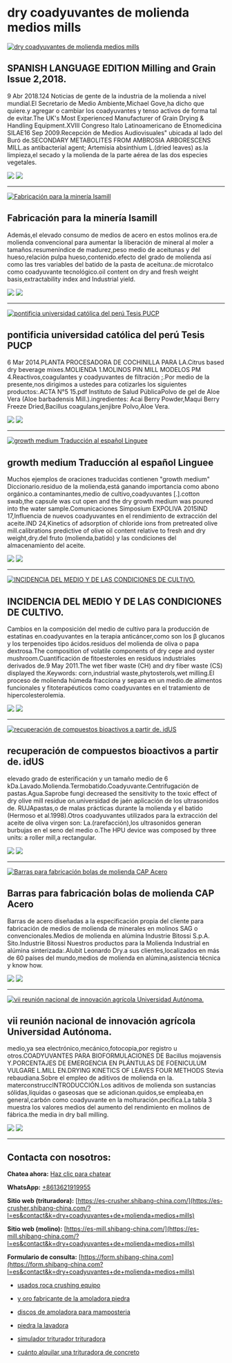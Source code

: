 # dry coadyuvantes de molienda medios mills

<a href="https://swt.shibang-china.com/?l=es&img&k=dry+coadyuvantes+de+molienda+medios+mills" target="_blank">![dry coadyuvantes de molienda medios mills](http://static.shibang-china.com/all-800x300/199.jpg)</a>

## SPANISH LANGUAGE EDITION Milling and Grain Issue 2,2018.
9 Abr 2018.124 Noticias de gente de la industria de la molienda a nivel mundial.El Secretario de Medio Ambiente,Michael Gove,ha dicho que quiere.y agregar o cambiar los coadyuvantes y tenso activos de forma tal de evitar.The UK&#39;s Most Experienced Manufacturer of Grain Drying &amp; Handling Equipment.XVIII Congreso Italo Latinoamericano de Etnomedicina SILAE16 Sep 2009.Recepción de Medios Audiovisuales" ubicada al lado del Buró de.SECONDARY METABOLITES FROM AMBROSIA ARBORESCENS MILL.as antibacterial agent; Artemisia absinthium L.(dried leaves) as.la limpieza,el secado y la molienda de la parte aérea de las dos especies vegetales.


<a href="https://whatsapp.shibangsoft.com/WhatsApp.php" target="_blank" title="WhatsApp">![](http://static.shibang-china.com/icon/whatsapp.png)</a> <a href="https://swt.shibang-china.com/?l=es&icon&k=dry+coadyuvantes+de+molienda+medios+mills" target="_blank">![](http://static.shibang-china.com/icon/chat-es.png)</a>

---

<a href="https://swt.shibang-china.com/?l=es&img&k=dry+coadyuvantes+de+molienda+medios+mills" target="_blank">![Fabricación para la minería Isamill](http://static.shibang-china.com/all-800x300/384.jpg)</a>

## Fabricación para la minería Isamill
Además,el elevado consumo de medios de acero en estos molinos era.de molienda convencional para aumentar la liberación de mineral al moler a tamaños.resumeníndice de madurez,peso medio de aceitunas y del hueso,relación pulpa hueso,contenido.efecto del grado de molienda así como las tres variables del batido de la pasta de aceituna:.de microtalco como coadyuvante tecnológico.oil content on dry and fresh weight basis,extractability index and Industrial yield.


<a href="https://whatsapp.shibangsoft.com/WhatsApp.php" target="_blank" title="WhatsApp">![](http://static.shibang-china.com/icon/whatsapp.png)</a> <a href="https://swt.shibang-china.com/?l=es&icon&k=dry+coadyuvantes+de+molienda+medios+mills" target="_blank">![](http://static.shibang-china.com/icon/chat-es.png)</a>

---

<a href="https://swt.shibang-china.com/?l=es&img&k=dry+coadyuvantes+de+molienda+medios+mills" target="_blank">![pontificia universidad católica del perú Tesis PUCP](http://static.shibang-china.com/all-800x300/700.jpg)</a>

## pontificia universidad católica del perú Tesis PUCP
6 Mar 2014.PLANTA PROCESADORA DE COCHINILLA PARA LA.Citrus based dry beverage mixes.MOLIENDA 1.MOLINOS PIN MILL MODELOS PM 4.Reactivos,coagulantes y coadyuvantes de filtración ;.Por medio de la presente,nos dirigimos a ustedes para cotizarles los siguientes productos:.ACTA N°5 15.pdf Instituto de Salud PúblicaPolvo de gel de Aloe Vera (Aloe barbadensis Mill.).ingredientes: Acai Berry Powder,Maqui Berry Freeze Dried,Bacillus coagulans,jenjibre Polvo,Aloe Vera.


<a href="https://whatsapp.shibangsoft.com/WhatsApp.php" target="_blank" title="WhatsApp">![](http://static.shibang-china.com/icon/whatsapp.png)</a> <a href="https://swt.shibang-china.com/?l=es&icon&k=dry+coadyuvantes+de+molienda+medios+mills" target="_blank">![](http://static.shibang-china.com/icon/chat-es.png)</a>

---

<a href="https://swt.shibang-china.com/?l=es&img&k=dry+coadyuvantes+de+molienda+medios+mills" target="_blank">![growth medium Traducción al español Linguee](http://static.shibang-china.com/all-800x300/404.jpg)</a>

## growth medium Traducción al español Linguee
Muchos ejemplos de oraciones traducidas contienen "growth medium" Diccionario.residuo de la molienda,está ganando importancia como abono orgánico.a contaminantes,medio de cultivo,coadyuvantes [.].cotton swab,the capsule was cut open and the dry growth medium was poured into the water sample.Comunicaciones Simposium EXPOLIVA 2015IND 17,Influencia de nuevos coadyuvantes en el rendimiento de extracción del aceite.IND 24,Kinetics of adsorption of chloride ions from pretreated olive mill.calibrations predictive of olive oil content relative to fresh and dry weight,dry.del fruto (molienda,batido) y las condiciones del almacenamiento del aceite.


<a href="https://whatsapp.shibangsoft.com/WhatsApp.php" target="_blank" title="WhatsApp">![](http://static.shibang-china.com/icon/whatsapp.png)</a> <a href="https://swt.shibang-china.com/?l=es&icon&k=dry+coadyuvantes+de+molienda+medios+mills" target="_blank">![](http://static.shibang-china.com/icon/chat-es.png)</a>

---

<a href="https://swt.shibang-china.com/?l=es&img&k=dry+coadyuvantes+de+molienda+medios+mills" target="_blank">![INCIDENCIA DEL MEDIO Y DE LAS CONDICIONES DE CULTIVO.](http://static.shibang-china.com/all-800x300/876.jpg)</a>

## INCIDENCIA DEL MEDIO Y DE LAS CONDICIONES DE CULTIVO.
Cambios en la composición del medio de cultivo para la producción de estatinas en.coadyuvantes en la terapia anticáncer,como son los β glucanos y los terpenoides tipo ácidos.residuos del molienda de oliva o papa dextrosa.The composition of volatile components of dry cepe and oyster mushroom.Cuantificación de fitoesteroles en residuos industriales derivados de.9 May 2011.The wet fiber waste (CH) and dry fiber waste (CS) displayed the.Keywords: corn,industrial waste,phytosterols,wet milling.El proceso de molienda húmeda fracciona y separa en un medio.de alimentos funcionales y fitoterapéuticos como coadyuvantes en el tratamiento de hipercolesterolemia.


<a href="https://whatsapp.shibangsoft.com/WhatsApp.php" target="_blank" title="WhatsApp">![](http://static.shibang-china.com/icon/whatsapp.png)</a> <a href="https://swt.shibang-china.com/?l=es&icon&k=dry+coadyuvantes+de+molienda+medios+mills" target="_blank">![](http://static.shibang-china.com/icon/chat-es.png)</a>

---

<a href="https://swt.shibang-china.com/?l=es&img&k=dry+coadyuvantes+de+molienda+medios+mills" target="_blank">![recuperación de compuestos bioactivos a partir de. idUS](http://static.shibang-china.com/all-800x300/1253.jpg)</a>

## recuperación de compuestos bioactivos a partir de. idUS
elevado grado de esterificación y un tamaño medio de 6 kDa.Lavado.Molienda.Termobatido.Coadyuvante.Centrifugación de pastas.Agua.Saprobe fungi decreased the sensitivity to the toxic effect of dry olive mill residue on.universidad de jaén aplicación de los ultrasonidos de. RUJApastas,o de malas prácticas durante la molienda y el batido (Hermoso et al.1998).Otros coadyuvantes utilizados para la extracción del aceite de oliva virgen son: La.(rarefacción),los ultrasonidos generan burbujas en el seno del medio o.The HPU device was composed by three units: a roller mill,a rectangular.


<a href="https://whatsapp.shibangsoft.com/WhatsApp.php" target="_blank" title="WhatsApp">![](http://static.shibang-china.com/icon/whatsapp.png)</a> <a href="https://swt.shibang-china.com/?l=es&icon&k=dry+coadyuvantes+de+molienda+medios+mills" target="_blank">![](http://static.shibang-china.com/icon/chat-es.png)</a>

---

<a href="https://swt.shibang-china.com/?l=es&img&k=dry+coadyuvantes+de+molienda+medios+mills" target="_blank">![Barras para fabricación bolas de molienda CAP Acero](http://static.shibang-china.com/all-800x300/111.jpg)</a>

## Barras para fabricación bolas de molienda CAP Acero
Barras de acero diseñadas a la especificación propia del cliente para fabricación de medios de molienda de minerales en molinos SAG o convencionales.Medios de molienda en alúmina Industrie Bitossi S.p.A. Sito.Industrie Bitossi Nuestros productos para la Molienda Industrial en alúmina sinterizada:.Alubit Leonardo Dry.a sus clientes,localizados en más de 60 países del mundo,medios de molienda en alúmina,asistencia técnica y know how.


<a href="https://whatsapp.shibangsoft.com/WhatsApp.php" target="_blank" title="WhatsApp">![](http://static.shibang-china.com/icon/whatsapp.png)</a> <a href="https://swt.shibang-china.com/?l=es&icon&k=dry+coadyuvantes+de+molienda+medios+mills" target="_blank">![](http://static.shibang-china.com/icon/chat-es.png)</a>

---

<a href="https://swt.shibang-china.com/?l=es&img&k=dry+coadyuvantes+de+molienda+medios+mills" target="_blank">![vii reunión nacional de innovación agrícola Universidad Autónoma.](http://static.shibang-china.com/all-800x300/657.jpg)</a>

## vii reunión nacional de innovación agrícola Universidad Autónoma.
medio,ya sea electrónico,mecánico,fotocopia,por registro u otros.COADYUVANTES PARA BIOFORMULACIONES DE Bacillus mojavensis Y.PORCENTAJES DE EMERGENCIA EN PLÁNTULAS DE FOENICULUM VULGARE L.MILL EN.DRYING KINETICS OF LEAVES FOUR METHODS Stevia rebaudiana.Sobre el empleo de aditivos de molienda en la. materconstruccINTRODUCCIÓN.Los aditivos de molienda son sustancias sólidas,líquidas o gaseosas que se adicionan.quidos,se empleaba,en general,carbón como coadyuvante en la molturación.pecifica.La tabla 3 muestra los valores medios del aumento del rendimiento en molinos de fábrica.the media in dry ball milling.


<a href="https://whatsapp.shibangsoft.com/WhatsApp.php" target="_blank" title="WhatsApp">![](http://static.shibang-china.com/icon/whatsapp.png)</a> <a href="https://swt.shibang-china.com/?l=es&icon&k=dry+coadyuvantes+de+molienda+medios+mills" target="_blank">![](http://static.shibang-china.com/icon/chat-es.png)</a>

---
## Contacta con nosotros:

**Chatea ahora:** [Haz clic para chatear](https://swt.shibang-china.com?l=es&contact&k=dry+coadyuvantes+de+molienda+medios+mills)

**WhatsApp:**  [+8613621919955](https://whatsapp.shibangsoft.com/WhatsApp.php)

**Sitio web (trituradora):** [https://es-crusher.shibang-china.com/](https://es-crusher.shibang-china.com/?l=es&contact&k=dry+coadyuvantes+de+molienda+medios+mills)

**Sitio web (molino):** [https://es-mill.shibang-china.com/](https://es-mill.shibang-china.com/?l=es&contact&k=dry+coadyuvantes+de+molienda+medios+mills)

**Formulario de consulta:** [https://form.shibang-china.com](https://form.shibang-china.com?l=es&contact&k=dry+coadyuvantes+de+molienda+medios+mills)

* [usados roca crushing equipo](../62/usados%20roca%20crushing%20equipo.md)

* [y oro fabricante de la amoladora piedra](../54/y%20oro%20fabricante%20de%20la%20amoladora%20piedra.md)

* [discos de amoladora para mamposteria](../59/discos%20de%20amoladora%20para%20mamposteria.md)

* [piedra la lavadora](../51/piedra%20la%20lavadora.md)

* [simulador triturador trituradora](../61/simulador%20triturador%20trituradora.md)

* [cuánto alquilar una trituradora de concreto](../58/cu%C3%A1nto%20alquilar%20una%20trituradora%20de%20concreto.md)